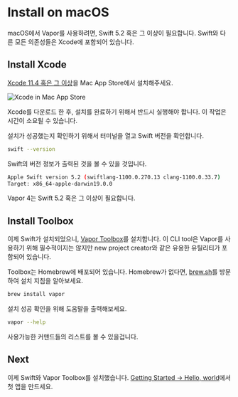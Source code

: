 # Install on macOS

macOS에서 Vapor를 사용하려면, Swift 5.2 혹은 그 이상이 필요합니다. Swift와 다른 모든 의존성들은 Xcode에 포함되어 있습니다.

## Install Xcode

[Xcode 11.4 혹은 그 이상](https://itunes.apple.com/us/app/xcode/id497799835?mt=12)을 Mac App Store에서 설치해주세요.

![Xcode in Mac App Store](../images/xcode-mac-app-store.png)

Xcode를 다운로드 한 후, 설치를 완료하기 위해서 반드시 실행해야 합니다. 이 작업은 시간이 소요될 수 있습니다.

설치가 성공했는지 확인하기 위해서 터미널을 열고 Swift 버전을 확인합니다.

```sh
swift --version
```

Swift의 버전 정보가 출력된 것을 볼 수 있을 것입니다.

```sh
Apple Swift version 5.2 (swiftlang-1100.0.270.13 clang-1100.0.33.7)
Target: x86_64-apple-darwin19.0.0
```

Vapor 4는 Swift 5.2 혹은 그 이상이 필요합니다.

## Install Toolbox

이제 Swift가 설치되었으니, [Vapor Toolbox](https://github.com/vapor/toolbox)를 설치합니다. 이 CLI tool은 Vapor를 사용하기 위해 필수적이지는 않지만 new project creator와 같은 유용한 유틸리티가 포함되어 있습니다.

Toolbox는 Homebrew에 배포되어 있습니다. Homebrew가 없다면, <a href="https://brew.sh" target="_blank">brew.sh</a>를 방문하여 설치 지침을 알아보세요.

```sh
brew install vapor
```

설치 성공 확인을 위해 도움말을 출력해보세요.

```sh
vapor --help
```

사용가능한 커맨드들의 리스트를 볼 수 있을겁니다.

## Next

이제 Swift와 Vapor Toolbox를 설치했습니다. [Getting Started &rarr; Hello, world](../hello-world.md)에서 첫 앱을 만드세요.
